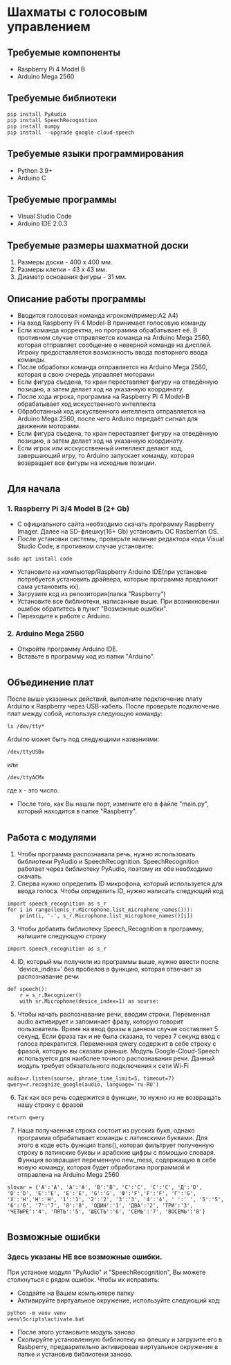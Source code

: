 # Шахматы с голосовым управлением

## Требуемые компоненты
- Raspberry Pi 4 Model B
- Arduino Mega 2560

## Требуемые библиотеки
```
pip install PyAudio
pip install SpeechRecognition
pip install numpy
pip install --upgrade google-cloud-speech
```

## Требуемые языки программирования
- Python 3.9+
- Arduino C


## Требуемые программы
- Visual Studio Code
- Arduino IDE 2.0.3


## Требуемые размеры шахматной доски
1. Размеры доски - 400 х 400 мм.
2. Размеры клетки - 43 х 43 мм.
3. Диаметр основания фигуры - 31 мм.

## Описание работы программы
- Вводится голосовая команда игроком(пример:A2 A4)
- На вход Raspberry Pi 4 Model-B принимает голосовую команду
- Если команда корректна, но программа обрабатывает её. В противном случае отправляется команда на Arduino Mega 2560, которая отправляет сообщение о неверной команде на дисплей. Игроку предоставляется возможность ввода повторного ввода команды.
- После обработки команда отправляется на Arduino Mega 2560, которая в свою очередь управляет моторами
- Если фигура съедена, то кран переставляет фигуру на отведённую позицию, а затем делает ход на указанную координату.
- После хода игрока, программа на Raspberry Pi 4 Model-B обрабатывает ход искусственного интеллекта
- Обработанный ход искуственного интеллекта отправляется на Arduino Mega 2560, после чего Arduino передаёт сигнал для движения моторами.
- Если фигура съедена, то кран переставляет фигуру на отведённую позицию, а затем делает ход на указанную координату.
- Если игрок или исскусственный интеллект делают ход, завершающий игру, то Arduino запускает команду, которая возвращает все фигуры на исходные позиции.
#

## Для начала
### 1. Raspberry Pi 3/4 Model B (2+ Gb)
- С официального сайта необходимо скачать программу Raspberry Imager. Далее на SD-флешку(16+ Gb) установить ОС Rasberrian OS. 
- После установки системы, проверьте наличие редактора кода Visual Studio Code, в противном случае установите:
```
sudo apt install code
```
- Установите на компьютер/Raspberry Arduino IDE(при установке потребуется установить драйвера, которые программа предложит сама установить их).
- Загрузите код из репозитория(папка "Raspberry")
- Установите все библиотеки, написанные выше. При возникновении ошибок обратитесь в пункт "Возможные ошибки".
- Переходите к работе с Arduino.

### 2. Arduino Mega 2560
- Откройте программу Arduino IDE.
- Вставьте в программу код из папки "Arduino".

#
## Объединение плат
После выше указанных действий, выполните подключение плату Arduino к Raspberry через USB-кабель. После проверьте подключение плат между собой, используя следующую команду:
```
ls /dev/tty*
```
Arduino может быть под следующими названиями:
```
/dev/ttyUSBx
```
или
```
/dev/ttyACMx
```
где x - это число.

- После того, как Вы нашли порт, измените его в файле "main.py", который находится в папке "Raspberry".

#

## Работа с модулями 
1. Чтобы программа распознавала речь, нужно использовать библиотеки PyAudio и SpeechRecognition. SpeechRecognition работает через библиотеку PyAudio, поэтому их обе необходимо скачать. 
2. Сперва нужно определить ID микрофона, который используется для ввода голоса. Чтобы определить ID, нужно написать следующий код
```
import speech_recognition as s_r
for i in range(len(s_r.Microphone.list_microphone_names())):
    print(i, '-', s_r.Microphone.list_microphone_names()[i])
```
3. Чтобы добавить библиотеку Speech_Recognition в программу, напишите следующую строку
```
import speech_recognition as s_r
```
4. ID, который мы получили из программы выше, нужно ввести после 'device_index=' без пробелов в функцию, которая отвечает за распознавание речи
```
def speech():
    r = s_r.Recognizer()
    with sr.Microphone(device_index=1) as sourse:
```
5. Чтобы начать распознавание речи, вводим строки. Переменная audio активирует и запоминает фразу, которую говорит пользователь. Время на ввод фразы в данном случае составляет 5 секунд. Если фраза так и не была сказана, то через 7 секунд ввод с голоса прекратится. Переменная qwery содержит в себе строку с фразой, которую вы сказали раньше.
Модуль Google-Cloud-Speech используется для наиболее точного распознавания речи. Данный модуль требует обязательного подключения к сети Wi-Fi
```
audio=r.listen(sourse, phrase_time_limit=5, timeout=7)
qwery=r.recognize_google(audio, language='ru-RU')
```
6. Так как вся речь содержится в функции, то нужно из не возвращать нашу строку с фразой
```
return qwery
```
7. Наша получаенная строка состоит из русских букв, однако программа обрабатывает команды с латинскими буквами. Для этого в коде есть функция trans(), которая фильтрует полученную строку в латинские буквы и арабские цифры с помощью словаря. Функция возвращает переменную new_mess, содержащую в себе новую команду, которая будет обработана программой и отправлена на Arduino Mega 2560
```
slovar = {'А':'A', 'A':'A', 'B':'B', 'C':'C', 'С':'C', 'Д':'D', 'D':'D', 'Е':'E', 'E':'E', 'G':'G', 'Ф':'F','F':'F', 'Г':'G', 'Х':'H','H':'H', '1':'1', '2':'2', '3':'3', '4':'4', ' ':' ', '5':'5', '6':'6', '7':'7', '8':'8', 'ОДИН':'1', 'ДВА':'2', 'ТРИ':'3', 'ЧЕТЫРЕ':'4', 'ПЯТЬ':'5', 'ШЕСТЬ':'6', 'СЕМЬ':'7', 'ВОСЕМЬ':'8'}
```

# 

## Возможные ошибки

### Здесь указаны НЕ все возможные ошибки.

При устаноке модуля "PyAudio" и "SpeechRecognition", Вы можете столкнуться с рядом ошибок. Чтобы их исправить:

- Создайте на Вашем компьютере папку
- Активируйте виртуальное окружение, используйте следующий код:
```
python -m venv venv
venv\Scripts\activate.bat
```
- После этого установите модуль заново
- Скопируйте установленную библиотеку на флешку и загрузите его в Rasbperry, предварительно активировав виртуальное окружение в папке и установив библиотеки заново.